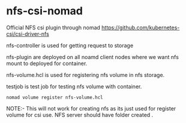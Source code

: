 # nfs-csi-nomad 
Official NFS csi plugin through nomad
https://github.com/kubernetes-csi/csi-driver-nfs

nfs-controller is used for getting request to storage

nfs-plugin are deployed on all noamd client nodes where we want nfs mount to deployed for container.

nfs-volume.hcl is used for registering nfs volume in nfs storage.

testjob is test job for testing nfs volume with container.
```
nomad volume register nfs-volume.hcl
```

NOTE:- This will not work for creating nfs as its just used for register volume for csi use. NFS server should have folder created .
